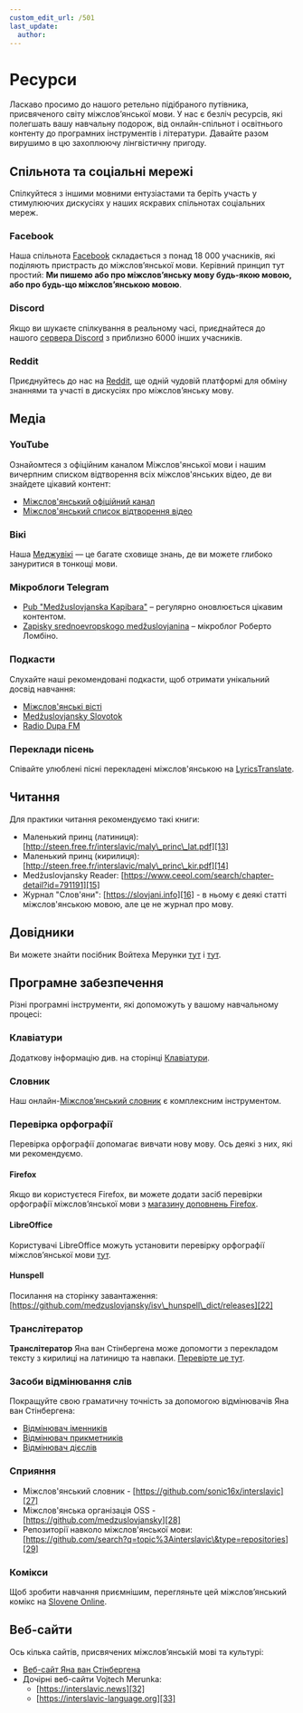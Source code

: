 ```yaml
---
custom_edit_url: /501
last_update:
  author:
---
```


# Ресурси

Ласкаво просимо до нашого ретельно підібраного путівника, присвяченого світу міжслов’янської мови. У нас є безліч ресурсів, які полегшать вашу навчальну подорож, від онлайн-спільнот і освітнього контенту до програмних інструментів і літератури. Давайте разом вирушимо в цю захоплюючу лінгвістичну пригоду.

## Спільнота та соціальні мережі

Спілкуйтеся з іншими мовними ентузіастами та беріть участь у стимулюючих дискусіях у наших яскравих спільнотах соціальних мереж.

### Facebook

Наша спільнота [Facebook][1] складається з понад 18 000 учасників, які поділяють пристрасть до міжслов’янської мови. Керівний принцип тут простий: **Ми пишемо або про міжслов’янську мову будь-якою мовою, або про будь-що міжслов’янською мовою**.

### Discord

Якщо ви шукаєте спілкування в реальному часі, приєднайтеся до нашого [сервера Discord][2] з приблизно 6000 інших учасників.

### Reddit

Приєднуйтесь до нас на [Reddit][3], ще одній чудовій платформі для обміну знаннями та участі в дискусіях про міжслов’янську мову.

## Медіа

### YouTube

Ознайомтеся з офіційним каналом Міжслов'янської мови і нашим вичерпним списком відтворення всіх міжслов'янських відео, де ви знайдете цікавий контент:

- [Міжслов'янський офіційний канал][4]
- [Міжслов'янський список відтворення відео][5]

### Вікі

Наша [Меджувікі][6] — це багате сховище знань, де ви можете глибоко зануритися в тонкощі мови.

### Мікроблоги Telegram

- [Pub "Medžuslovjanska Kapibara"][7] – регулярно оновлюється цікавим контентом.
- [Zapisky srednoevropskogo medžuslovjanina][8] – мікроблог Роберто Ломбіно.

### Подкасти

Слухайте наші рекомендовані подкасти, щоб отримати унікальний досвід навчання:

- [Міжслов'янські вісті][9]
- [Medžuslovjansky Slovotok][10]
- [Radio Dupa FM][11]

### Переклади пісень

Співайте улюблені пісні перекладені міжслов'янською на [LyricsTranslate][12].

## Читання

Для практики читання рекомендуємо такі книги:

- Маленький принц (латиниця): [http://steen.free.fr/interslavic/maly\_princ\_lat.pdf][13]
- Маленький принц (кирилиця): [http://steen.free.fr/interslavic/maly\_princ\_kir.pdf][14]
- Medžuslovjansky Reader: [https://www.ceeol.com/search/chapter-detail?id=791191][15]
- Журнал "Слов'яни": [https://slovjani.info][16] - в ньому є деякі статті міжслов'янською мовою, але це не журнал про мову.

## Довідники

Ви можете знайти посібник Войтеха Мерунки [тут][17] і [тут][15].

## Програмне забезпечення

Різні програмні інструменти, які допоможуть у вашому навчальному процесі:

### Клавіатури

Додаткову інформацію див. на сторінці [Клавіатури][18].

### Словник

Наш онлайн-[Міжслов’янський словник][19] є комплексним інструментом.

### Перевірка орфографії

Перевірка орфографії допомагає вивчати нову мову. Ось деякі з них, які ми рекомендуємо.

#### Firefox

Якщо ви користуєтеся Firefox, ви можете додати засіб перевірки орфографії міжслов’янської мови з [магазину доповнень Firefox][20].

#### LibreOffice

Користувачі LibreOffice можуть установити перевірку орфографії міжслов’янської мови [тут][21].

#### Hunspell

Посилання на сторінку завантаження: [https://github.com/medzuslovjansky/isv\_hunspell\_dict/releases][22]

### Транслітератор

**Транслітератор** Яна ван Стінбергена може допомогти з перекладом тексту з кирилиці на латиницю та навпаки. [Перевірте це тут][23].

### Засоби відмінювання слів

Покращуйте свою граматичну точність за допомогою відмінювачів Яна ван Стінбергена:

- [Відмінювач іменників][24]
- [Відмінювач прикметників][25]
- [Відмінювач дієслів][26]

### Сприяння

- Міжслов'янський словник - [https://github.com/sonic16x/interslavic][27]
- Міжслов'янська організація OSS - [https://github.com/medzuslovjansky][28]
- Репозиторії навколо міжслов'янської мови: [https://github.com/search?q=topic%3Ainterslavic\&type=repositories][29]

### Комікси

Щоб зробити навчання приємнішим, перегляньте цей міжслов’янський комікс на [Slovene Online][30].

## Веб-сайти

Ось кілька сайтів, присвячених міжслов’янській мові та культурі:

- [Веб-сайт Яна ван Стінбергена][31]
- Дочірні веб-сайти Vojtech Merunka:
  - [https://interslavic.news][32]
  - [https://interslavic-language.org][33]

[1]: https://www.facebook.com/groups/interslavic

[2]: https://discord.com/invite/n3saqm27QW

[3]: https://www.reddit.com/r/interslavic/

[4]: https://www.youtube.com/channel/UCShYXuD2TyJlYd9UWUUiYiA

[5]: https://www.youtube.com/playlist?list=PLT_X5HnKrXoiL3a5oK9Tv977JI8ijvFNM

[6]: https://isv.miraheze.org/

[7]: https://t.me/interslavicthings

[8]: https://t.me/zapiskysm

[9]: https://interslavic.news/podkast

[10]: https://linktr.ee/medzuslovjansky.slovotok

[11]: https://tyflonet.com/siciliano/arhiv/

[12]: https://lyricstranslate.com/language/interslavic

[13]: http://steen.free.fr/interslavic/maly_princ_lat.pdf

[14]: http://steen.free.fr/interslavic/maly_princ_kir.pdf

[15]: https://www.ceeol.com/search/chapter-detail?id=791191

[16]: https://slovjani.info

[17]: https://www.patro.cz/interslavic-zonal-constructed-language/

[18]: ./keyboards.md

[19]: https://interslavic-dictionary.com/

[20]: https://addons.mozilla.org/en-US/firefox/addon/interslavic-spellcheck/

[21]: https://extensions.libreoffice.org/en/extensions/show/15995

[22]: https://github.com/medzuslovjansky/isv_hunspell_dict/releases

[23]: http://steen.free.fr/interslavic/transliterator.html

[24]: http://steen.free.fr/interslavic/declinator.html

[25]: http://steen.free.fr/interslavic/adjectivator.html

[26]: http://steen.free.fr/interslavic/conjugator.html

[27]: https://github.com/sonic16x/interslavic

[28]: https://github.com/medzuslovjansky

[29]: https://github.com/search?q=topic%3Ainterslavic&type=repositories

[30]: https://slovene.online/animation/1.0/msl/index.html

[31]: http://steen.free.fr/interslavic

[32]: https://interslavic.news

[33]: https://interslavic-language.org

